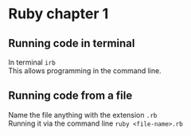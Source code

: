 # Ruby chapter 1

## Running code in terminal
In terminal `irb`\
This allows programming in the command line.

## Running code from a file
Name the file anything with the extension `.rb`\
Running it via the command line `ruby <file-name>.rb`
